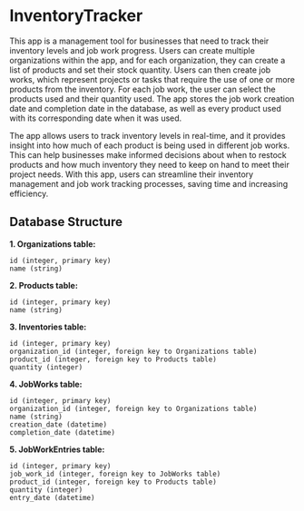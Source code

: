 # InventoryTracker

This app is a management tool for businesses that need to track their inventory levels and job work progress. Users can create multiple organizations within the app, and for each organization, they can create a list of products and set their stock quantity. Users can then create job works, which represent projects or tasks that require the use of one or more products from the inventory. For each job work, the user can select the products used and their quantity used. The app stores the job work creation date and completion date in the database, as well as every product used with its corresponding date when it was used.

The app allows users to track inventory levels in real-time, and it provides insight into how much of each product is being used in different job works. This can help businesses make informed decisions about when to restock products and how much inventory they need to keep on hand to meet their project needs. With this app, users can streamline their inventory management and job work tracking processes, saving time and increasing efficiency.

## Database Structure

**1. Organizations table:**

    id (integer, primary key)
    name (string)

**2. Products table:**

    id (integer, primary key)
    name (string)

 **3. Inventories table:**

    id (integer, primary key)
    organization_id (integer, foreign key to Organizations table)
    product_id (integer, foreign key to Products table)
    quantity (integer)

**4. JobWorks table:**

    id (integer, primary key)
    organization_id (integer, foreign key to Organizations table)
    name (string)
    creation_date (datetime)
    completion_date (datetime)

**5. JobWorkEntries table:**

    id (integer, primary key)
    job_work_id (integer, foreign key to JobWorks table)
    product_id (integer, foreign key to Products table)
    quantity (integer)
    entry_date (datetime)
